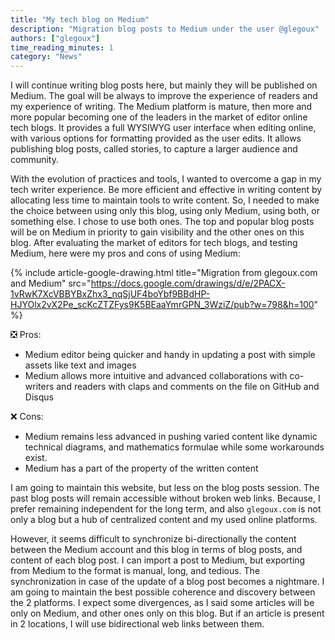 ```yaml
---
title: "My tech blog on Medium"
description: "Migration blog posts to Medium under the user @glegoux"
authors: ["glegoux"]
time_reading_minutes: 1
category: "News"
---
```


I will continue writing blog posts here, but mainly they will be published on Medium. The goal will be always to improve the experience of readers and my experience of writing. The Medium platform is mature, then more and more popular becoming one of the leaders in the market of editor online tech blogs. It provides a full WYSIWYG user interface when editing online, with various options for formatting provided as the user edits. It allows publishing blog posts, called stories, to capture a larger audience and community.

With the evolution of practices and tools, I wanted to overcome a gap in my tech writer experience. Be more efficient and effective in writing content by allocating less time to maintain tools to write content. So, I needed to make the choice between using only this blog, using only Medium, using both, or something else. I chose to use both ones. The top and popular blog posts will be on Medium in priority to gain visibility and the other ones on this blog. After evaluating the market of editors for tech blogs, and testing Medium, here were my pros and cons of using Medium:

{% include article-google-drawing.html title="Migration from glegoux.com and Medium" src="https://docs.google.com/drawings/d/e/2PACX-1vRwK7XcVBBYBxZhx3_nqSjUF4boYbf9BBdHP-HJYOlx2vX2Pe_scKcZTZFys9K5BEaaYmrGPN_3WziZ/pub?w=798&h=100" %}

❎ Pros:  
* Medium editor being quicker and handy in updating a post with simple assets like text and images  
* Medium allows more intuitive and advanced collaborations with co-writers and readers with claps and comments on the file on GitHub and Disqus  

❌ Cons:  
* Medium remains less advanced in pushing varied content like dynamic technical diagrams, and mathematics formulae while some workarounds exist.  
* Medium has a part of the property of the written content

I am going to maintain this website, but less on the blog posts session. The past blog posts will remain accessible without broken web links. Because, I prefer remaining independent for the long term, and also `glegoux.com` is not only a blog but a hub of centralized content and my used online platforms.

However, it seems difficult to synchronize bi-directionally the content between the Medium account and this blog in terms of blog posts, and content of each blog post. I can import a post to Medium, but exporting from Medium to the format is manual, long, and tedious. The synchronization in case of the update of a blog post becomes a nightmare. I am going to maintain the best possible coherence and discovery between the 2 platforms. I expect some divergences, as I said some articles will be only on Medium, and other ones only on this blog. But if an article is present in 2 locations, I will use bidirectional web links between them.

<div style="height: 500px"></div>
